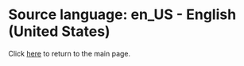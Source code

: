 # Source language: en_US - English (United States)

Click [here](../../../) to return to the main page.